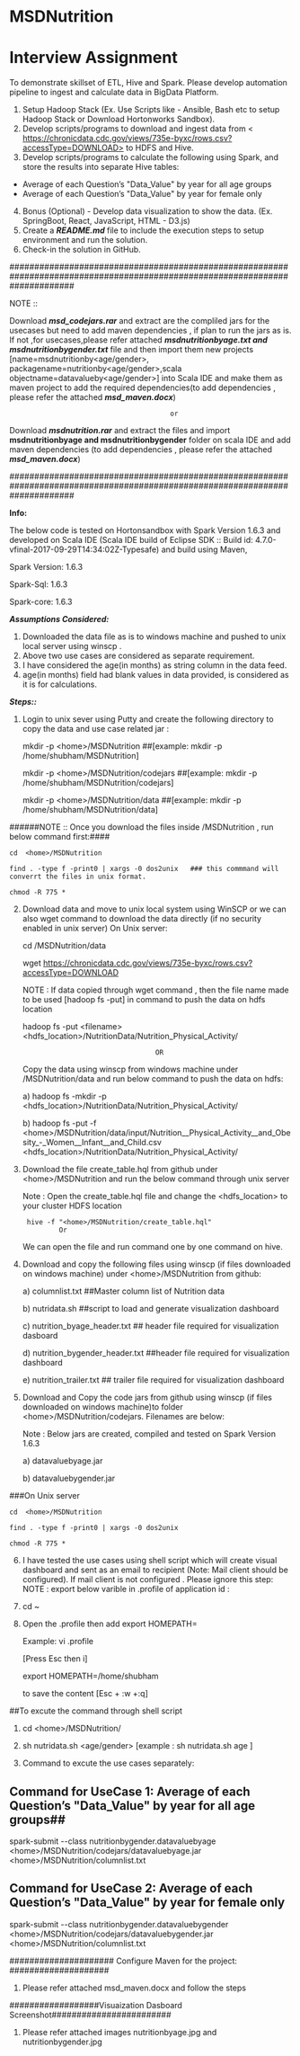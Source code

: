 # MSDNutrition

# Interview Assignment 

To demonstrate skillset of ETL, Hive and Spark. Please develop automation pipeline to ingest and calculate data in BigData Platform. 

1. Setup Hadoop Stack (Ex. Use Scripts like - Ansible, Bash etc to setup Hadoop Stack or Download Hortonworks Sandbox).
2. Develop scripts/programs to download and ingest data from < https://chronicdata.cdc.gov/views/735e-byxc/rows.csv?accessType=DOWNLOAD>
to HDFS and Hive. 
3. Develop scripts/programs to calculate the following using Spark, and store the results into separate Hive tables:
- Average of each Question’s "Data_Value" by year for all age groups
- Average of each Question’s "Data_Value" by year for female only
4. Bonus (Optional) - Develop data visualization to show the data. (Ex. SpringBoot, React, JavaScript, HTML - D3.js)
5. Create a ***README.md*** file to include the execution steps to setup environment and run the solution.
6. Check-in the solution in GitHub.

#############################################################################################################################

NOTE ::

Download ***msd_codejars.rar*** and extract are the compliled jars for the usecases but need to add maven dependencies , if plan to run the jars as is. If not ,for usecases,please refer attached  ***msdnutritionbyage.txt and msdnutritionbygender.txt*** file and then import them new projects [name=msdnutritionby\<age/gender\>, packagename=nutritionby\<age/gender\>,scala objectname=datavalueby\<age/gender\>] into Scala IDE and make them as maven project to add the required dependencies(to add dependencies , please refer the attached ***msd_maven.docx***)

                                            or
 
 
Download ***msdnutrition.rar*** and extract the files and import **msdnutritionbyage and msdnutritionbygender** folder on scala IDE and add maven dependencies (to add dependencies , please refer the attached ***msd_maven.docx***)

#############################################################################################################################


**Info:**

The below code is tested on Hortonsandbox with Spark Version 1.6.3 and developed on Scala IDE (Scala IDE build of Eclipse SDK :: Build id: 4.7.0-vfinal-2017-09-29T14:34:02Z-Typesafe) and build using Maven,

Spark Version: 1.6.3

Spark-Sql: 1.6.3

Spark-core: 1.6.3

***Assumptions Considered:***

1) Downloaded the data file as is to windows machine and pushed to unix local server using winscp .
2) Above two use cases are considered as separate requirement.
3) I have considered the age(in months) as string column in the data feed.
4) age(in months) field had blank values in data provided, is considered as it is for calculations. 

***Steps::***

1) Login to unix sever using Putty and create the following directory to copy the data and use case related jar :

    mkdir -p \<home\>/MSDNutrition  ##[example: mkdir -p /home/shubham/MSDNutrition]
    
    mkdir -p \<home\>/MSDNutrition/codejars ##[example: mkdir -p /home/shubham/MSDNutrition/codejars]
    
    mkdir -p \<home\>/MSDNutrition/data ##[example: mkdir -p /home/shubham/MSDNutrition/data] 

######NOTE :: Once you download the files inside <home>/MSDNutrition , run below command first:####
    
    cd  <home>/MSDNutrition
    
    find . -type f -print0 | xargs -0 dos2unix   ### this commmand will converrt the files in unix format.
    
    chmod -R 775 *

2) Download data and move to unix local system using WinSCP or we can also wget command to download the data directly (if no security enabled in unix server) 
On Unix server:

    cd <home>/MSDNutrition/data
    
    wget https://chronicdata.cdc.gov/views/735e-byxc/rows.csv?accessType=DOWNLOAD
 
    NOTE : If data copied through wget command , then the file name made to be used [hadoop fs -put] in command to push the data on hdfs location
    
    hadoop fs -put \<filename\> <hdfs_location>/NutritionData/Nutrition_Physical_Activity/
 
                                        OR
    Copy the data using winscp from windows machine under <home>/MSDNutrition/data and run below command to push the data on hdfs:

    a) hadoop fs -mkdir -p \<hdfs_location\>/NutritionData/Nutrition_Physical_Activity/
    
    b) hadoop fs -put -f \<home\>/MSDNutrition/data/input/Nutrition__Physical_Activity__and_Obesity_-_Women__Infant__and_Child.csv <hdfs_location>/NutritionData/Nutrition_Physical_Activity/ 

3) Download the file create_table.hql from github under \<home\>/MSDNutrition and run the below command through unix server

    Note : Open the create_table.hql file and change the <hdfs_location> to your cluster HDFS location

        hive -f "<home>/MSDNutrition/create_table.hql"
                Or

    We can open the file and run command one by one command on hive.

4) Download and copy the following files using winscp (if files downloaded on windows machine) under \<home\>/MSDNutrition from github:
    
    a) columnlist.txt ##Master column list of Nutrition data
    
    b) nutridata.sh ##script to load and generate visualization dashboard
    
    c) nutrition_byage_header.txt ## header file required for visualization dasboard
    
    d) nutrition_bygender_header.txt ##header file required for visualization dashboard
    
    e) nutrition_trailer.txt ## trailer file required for visualization dashboard

5) Download and Copy the code jars from github using winscp (if files downloaded on windows machine)to folder \<home\>/MSDNutrition/codejars. Filenames are below:

    Note : Below jars are created, compiled and tested on Spark Version 1.6.3

    a) datavaluebyage.jar

    b) datavaluebygender.jar

###On Unix server
    
    cd  <home>/MSDNutrition
    
    find . -type f -print0 | xargs -0 dos2unix
    
    chmod -R 775 *


6) I have tested the use cases using shell script which will create visual dashboard and sent as an email to recipient (Note: Mail client should be configured). If mail client is not configured . Please ignore this step:
NOTE : export below varible in .profile of application id :

1) cd ~ 

2) Open the .profile then add export HOMEPATH=<home> 
    
    Example: vi .profile 
    
    [Press Esc then i] 
    
    export HOMEPATH=/home/shubham 
    
    to save the content [Esc + :w +:q]	

##To excute the command through shell script

1) cd \<home\>/MSDNutrition/

2) sh nutridata.sh \<age/gender\> [example : sh nutridata.sh age ]

7) Command to excute the use cases separately:

## Command for UseCase 1: Average of each Question’s "Data_Value" by year for all age groups##
spark-submit --class nutritionbygender.datavaluebyage \<home\>/MSDNutrition/codejars/datavaluebyage.jar \<home\>/MSDNutrition/columnlist.txt

## Command for UseCase 2: Average of each Question’s "Data_Value" by year for female only ##
spark-submit --class nutritionbygender.datavaluebygender \<home\>/MSDNutrition/codejars/datavaluebygender.jar \<home\>/MSDNutrition/columnlist.txt

##################### Configure Maven for the project: ####################

1) Please refer attached msd_maven.docx and follow the steps 
  
##################Visuaization Dasboard Screenshot########################

1) Please refer attached images nutritionbyage.jpg and nutritionbygender.jpg


